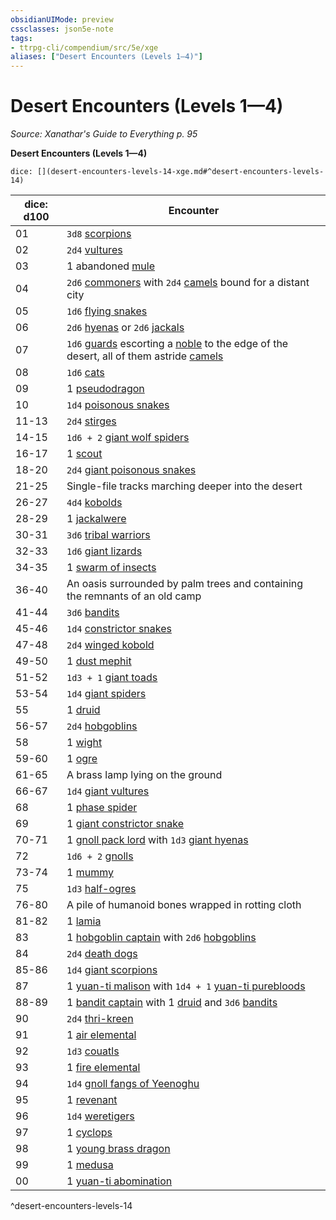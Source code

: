 ```yaml
---
obsidianUIMode: preview
cssclasses: json5e-note
tags:
- ttrpg-cli/compendium/src/5e/xge
aliases: ["Desert Encounters (Levels 1—4)"]
---
```

# Desert Encounters (Levels 1—4)
*Source: Xanathar's Guide to Everything p. 95* 

**Desert Encounters (Levels 1—4)**

`dice: [](desert-encounters-levels-14-xge.md#^desert-encounters-levels-14)`

| dice: d100 | Encounter |
|------------|-----------|
| 01 | `3d8` [scorpions](3-Mechanics/CLI/bestiary/beast/scorpion.md) |
| 02 | `2d4` [vultures](3-Mechanics/CLI/bestiary/beast/vulture.md) |
| 03 | 1 abandoned [mule](3-Mechanics/CLI/bestiary/beast/mule.md) |
| 04 | `2d6` [commoners](3-Mechanics/CLI/bestiary/humanoid/commoner.md) with `2d4` [camels](3-Mechanics/CLI/bestiary/beast/camel.md) bound for a distant city |
| 05 | `1d6` [flying snakes](3-Mechanics/CLI/bestiary/beast/flying-snake.md) |
| 06 | `2d6` [hyenas](3-Mechanics/CLI/bestiary/beast/hyena.md) or `2d6` [jackals](3-Mechanics/CLI/bestiary/beast/jackal.md) |
| 07 | `1d6` [guards](3-Mechanics/CLI/bestiary/humanoid/guard.md) escorting a [noble](3-Mechanics/CLI/bestiary/humanoid/noble.md) to the edge of the desert, all of them astride [camels](3-Mechanics/CLI/bestiary/beast/camel.md) |
| 08 | `1d6` [cats](3-Mechanics/CLI/bestiary/beast/cat.md) |
| 09 | 1 [pseudodragon](3-Mechanics/CLI/bestiary/dragon/pseudodragon.md) |
| 10 | `1d4` [poisonous snakes](3-Mechanics/CLI/bestiary/beast/poisonous-snake.md) |
| 11-13 | `2d4` [stirges](3-Mechanics/CLI/bestiary/beast/stirge.md) |
| 14-15 | `1d6 + 2` [giant wolf spiders](3-Mechanics/CLI/bestiary/beast/giant-wolf-spider.md) |
| 16-17 | 1 [scout](3-Mechanics/CLI/bestiary/humanoid/scout.md) |
| 18-20 | `2d4` [giant poisonous snakes](3-Mechanics/CLI/bestiary/beast/giant-poisonous-snake.md) |
| 21-25 | Single-file tracks marching deeper into the desert |
| 26-27 | `4d4` [kobolds](3-Mechanics/CLI/bestiary/humanoid/kobold.md) |
| 28-29 | 1 [jackalwere](3-Mechanics/CLI/bestiary/humanoid/jackalwere.md) |
| 30-31 | `3d6` [tribal warriors](3-Mechanics/CLI/bestiary/humanoid/tribal-warrior.md) |
| 32-33 | `1d6` [giant lizards](3-Mechanics/CLI/bestiary/beast/giant-lizard.md) |
| 34-35 | 1 [swarm of insects](3-Mechanics/CLI/bestiary/beast/swarm-of-insects.md) |
| 36-40 | An oasis surrounded by palm trees and containing the remnants of an old camp |
| 41-44 | `3d6` [bandits](3-Mechanics/CLI/bestiary/humanoid/bandit.md) |
| 45-46 | `1d4` [constrictor snakes](3-Mechanics/CLI/bestiary/beast/constrictor-snake.md) |
| 47-48 | `2d4` [winged kobold](3-Mechanics/CLI/bestiary/humanoid/winged-kobold.md) |
| 49-50 | 1 [dust mephit](3-Mechanics/CLI/bestiary/elemental/dust-mephit.md) |
| 51-52 | `1d3 + 1` [giant toads](3-Mechanics/CLI/bestiary/beast/giant-toad.md) |
| 53-54 | `1d4` [giant spiders](3-Mechanics/CLI/bestiary/beast/giant-spider.md) |
| 55 | 1 [druid](3-Mechanics/CLI/bestiary/humanoid/druid.md) |
| 56-57 | `2d4` [hobgoblins](3-Mechanics/CLI/bestiary/humanoid/hobgoblin.md) |
| 58 | 1 [wight](3-Mechanics/CLI/bestiary/undead/wight.md) |
| 59-60 | 1 [ogre](3-Mechanics/CLI/bestiary/giant/ogre.md) |
| 61-65 | A brass lamp lying on the ground |
| 66-67 | `1d4` [giant vultures](3-Mechanics/CLI/bestiary/beast/giant-vulture.md) |
| 68 | 1 [phase spider](3-Mechanics/CLI/bestiary/monstrosity/phase-spider.md) |
| 69 | 1 [giant constrictor snake](3-Mechanics/CLI/bestiary/beast/giant-constrictor-snake.md) |
| 70-71 | 1 [gnoll pack lord](3-Mechanics/CLI/bestiary/humanoid/gnoll-pack-lord.md) with `1d3` [giant hyenas](3-Mechanics/CLI/bestiary/beast/giant-hyena.md) |
| 72 | `1d6 + 2` [gnolls](3-Mechanics/CLI/bestiary/humanoid/gnoll.md) |
| 73-74 | 1 [mummy](3-Mechanics/CLI/bestiary/undead/mummy.md) |
| 75 | `1d3` [half-ogres](3-Mechanics/CLI/bestiary/giant/half-ogre-ogrillon.md) |
| 76-80 | A pile of humanoid bones wrapped in rotting cloth |
| 81-82 | 1 [lamia](3-Mechanics/CLI/bestiary/monstrosity/lamia.md) |
| 83 | 1 [hobgoblin captain](3-Mechanics/CLI/bestiary/humanoid/hobgoblin-captain.md) with `2d6` [hobgoblins](3-Mechanics/CLI/bestiary/humanoid/hobgoblin.md) |
| 84 | `2d4` [death dogs](3-Mechanics/CLI/bestiary/monstrosity/death-dog.md) |
| 85-86 | `1d4` [giant scorpions](3-Mechanics/CLI/bestiary/beast/giant-scorpion.md) |
| 87 | 1 [yuan-ti malison](3-Mechanics/CLI/bestiary/monstrosity/yuan-ti-malison-type-1.md) with `1d4 + 1` [yuan-ti purebloods](3-Mechanics/CLI/bestiary/humanoid/yuan-ti-pureblood.md) |
| 88-89 | 1 [bandit captain](3-Mechanics/CLI/bestiary/humanoid/bandit-captain.md) with 1 [druid](3-Mechanics/CLI/bestiary/humanoid/druid.md) and `3d6` [bandits](3-Mechanics/CLI/bestiary/humanoid/bandit.md) |
| 90 | `2d4` [thri-kreen](3-Mechanics/CLI/bestiary/humanoid/thri-kreen.md) |
| 91 | 1 [air elemental](3-Mechanics/CLI/bestiary/elemental/air-elemental.md) |
| 92 | `1d3` [couatls](3-Mechanics/CLI/bestiary/celestial/couatl.md) |
| 93 | 1 [fire elemental](3-Mechanics/CLI/bestiary/elemental/fire-elemental.md) |
| 94 | `1d4` [gnoll fangs of Yeenoghu](3-Mechanics/CLI/bestiary/fiend/gnoll-fang-of-yeenoghu.md) |
| 95 | 1 [revenant](3-Mechanics/CLI/bestiary/undead/revenant.md) |
| 96 | `1d4` [weretigers](3-Mechanics/CLI/bestiary/humanoid/weretiger.md) |
| 97 | 1 [cyclops](3-Mechanics/CLI/bestiary/giant/cyclops.md) |
| 98 | 1 [young brass dragon](3-Mechanics/CLI/bestiary/dragon/young-brass-dragon.md) |
| 99 | 1 [medusa](3-Mechanics/CLI/bestiary/monstrosity/medusa.md) |
| 00 | 1 [yuan-ti abomination](3-Mechanics/CLI/bestiary/monstrosity/yuan-ti-abomination.md) |
^desert-encounters-levels-14